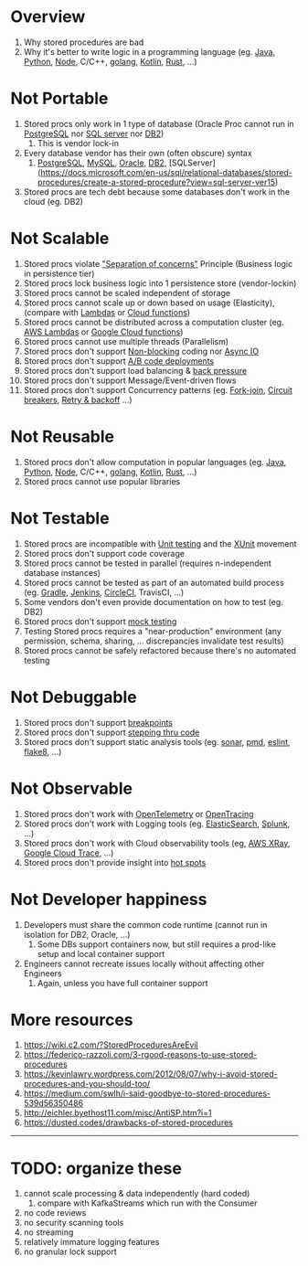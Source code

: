 # Overview
1. Why stored procedures are bad
1. Why it's better to write logic in a programming language (eg. [Java](https://www.java.com/en/), [Python](https://www.python.org/), [Node](https://nodejs.org/en/), C/C++, [golang](https://go.dev/), [Kotlin](https://kotlinlang.org/), [Rust](https://www.rust-lang.org/), ...)


# Not Portable
1. Stored procs only work in 1 type of database (Oracle Proc cannot run in [PostgreSQL](https://www.postgresql.org/) nor  [SQL server](https://www.microsoft.com/en-us/sql-server/sql-server-downloads) nor [DB2](https://www.ibm.com/docs/en/db2/11.5?topic=installing-db2-database-servers))
    1. This is vendor lock-in
1. Every database vendor has their own (often obscure) syntax
    1. [PostgreSQL](https://www.postgresql.org/docs/13/sql-createprocedure.html), [MySQL](https://dev.mysql.com/doc/refman/8.0/en/create-procedure.html), [Oracle](https://docs.oracle.com/cd/B19306_01/server.102/b14200/statements_6009.htm), [DB2](https://www.ibm.com/docs/en/db2-for-zos/11?topic=statements-create-procedure-external), [SQLServer] (https://docs.microsoft.com/en-us/sql/relational-databases/stored-procedures/create-a-stored-procedure?view=sql-server-ver15)
1. Stored procs are tech debt because some databases don't work in the cloud (eg. DB2)


# Not Scalable
1. Stored procs violate ["Separation of concerns"](https://en.wikipedia.org/wiki/Separation_of_concerns) Principle (Business logic in persistence tier)
1. Stored procs lock business logic into 1 persistence store (vendor-lockin)
1. Stored procs cannot be scaled independent of storage
1. Stored procs cannot scale up or down based on usage (Elasticity), (compare with [Lambdas](https://aws.amazon.com/lambda/features/) or [Cloud functions](https://cloud.google.com/functions))
1. Stored procs cannot be distributed across a computation cluster (eg. [AWS Lambdas](https://aws.amazon.com/lambda/features/) or [Google Cloud functions](https://cloud.google.com/functions))
1. Stored procs cannot use multiple threads (Parallelism)
1. Stored procs don't support [Non-blocking](https://en.wikipedia.org/wiki/Non-blocking_algorithm) coding nor [Async IO](https://en.wikipedia.org/wiki/Asynchronous_I/O)
1. Stored procs don't support [A/B code deployments](https://www.testenvironmentmanagement.com/deployment-styles-bluegreen-canary-and-ab/)
1. Stored procs don't support load balancing & [back pressure](https://medium.com/@jayphelps/backpressure-explained-the-flow-of-data-through-software-2350b3e77ce7)
1. Stored procs don't support Message/Event-driven flows
1. Stored procs don't support Concurrency patterns (eg. [Fork-join](https://en.wikipedia.org/wiki/Fork%E2%80%93join_model), [Circuit breakers](https://en.wikipedia.org/wiki/Circuit_breaker_design_pattern), [Retry & backoff](https://resilience4j.readme.io/docs/retry) ...)


# Not Reusable
1. Stored procs don't allow computation in popular languages (eg. [Java](https://www.java.com/en/), [Python](https://www.python.org/), [Node](https://nodejs.org/en/), C/C++, [golang](https://go.dev/), [Kotlin](https://kotlinlang.org/), [Rust](https://www.rust-lang.org/), ...)
1. Stored procs cannot use popular libraries


# Not Testable
1. Stored procs are incompatible with [Unit testing](https://en.wikipedia.org/wiki/Unit_testing) and the [XUnit](https://xunit.net/) movement
1. Stored procs don't support code coverage
1. Stored procs cannot be tested in parallel (requires n-independent database instances)
1. Stored procs cannot be tested as part of an automated build process (eg. [Gradle](https://gradle.org/), [Jenkins](https://www.jenkins.io/), [CircleCI](https://circleci.com/), TravisCI, ...)
1. Some vendors don't even provide documentation on how to test (eg. DB2)
1. Stored procs don't support [mock testing](https://en.wikipedia.org/wiki/Mock_object)
1. Testing Stored procs requires a "near-production" environment (any permission, schema, sharing, ... discrepancies invalidate test results)
1. Stored procs cannot be safely refactored because there's no automated testing


# Not Debuggable
1. Stored procs don't support [breakpoints](https://www.jetbrains.com/help/idea/using-breakpoints.html#manage-breakpoints)
1. Stored procs don't support [stepping thru code](https://www.jetbrains.com/help/idea/stepping-through-the-program.html)
1. Stored procs don't support static analysis tools (eg. [sonar](https://www.sonarqube.org/), [pmd](https://pmd.github.io/), [eslint](https://eslint.org/), [flake8](https://flake8.pycqa.org/en/latest/), ...)


# Not Observable
1. Stored procs don't work with [OpenTelemetry](https://opentelemetry.io/) or [OpenTracing](https://opentracing.io/)
1. Stored procs don't work with Logging tools (eg. [ElasticSearch](https://www.elastic.co/), [Splunk](https://www.splunk.com/), ...)
1. Stored procs don't work with Cloud observability tools (eg, [AWS XRay](https://aws.amazon.com/xray/), [Google Cloud Trace](https://cloud.google.com/trace), ...)
1. Stored procs don't provide insight into [hot spots](https://www.yourkit.com/docs/java/help/cpu_hot_spots.jsp)


# Not Developer happiness
1. Developers must share the common code runtime (cannot run in isolation for DB2, Oracle, ...)
    1. Some DBs support containers now, but still requires a prod-like setup and local container support
1. Engineers cannot recreate issues locally without affecting other Engineers
    1. Again, unless you have full container support


# More resources
1. https://wiki.c2.com/?StoredProceduresAreEvil
1. https://federico-razzoli.com/3-rgood-reasons-to-use-stored-procedures
1. https://kevinlawry.wordpress.com/2012/08/07/why-i-avoid-stored-procedures-and-you-should-too/
1. https://medium.com/swlh/i-said-goodbye-to-stored-procedures-539d56350486
1. http://eichler.byethost11.com/misc/AntiSP.htm?i=1
1. https://dusted.codes/drawbacks-of-stored-procedures




-----------------------------
# TODO: organize these
1. cannot scale processing & data independently (hard coded)
   1. compare with KafkaStreams which run with the Consumer
1. no code reviews
1. no security scanning tools
1. no streaming
1. relatively immature logging features
1. no granular lock support